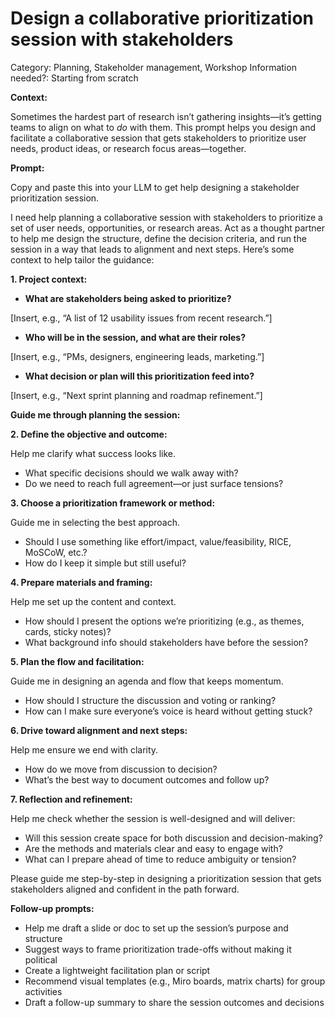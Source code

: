 # Design a collaborative prioritization session with stakeholders

Category: Planning, Stakeholder management, Workshop
Information needed?: Starting from scratch

**Context:**

Sometimes the hardest part of research isn’t gathering insights—it’s getting teams to align on what to *do* with them. This prompt helps you design and facilitate a collaborative session that gets stakeholders to prioritize user needs, product ideas, or research focus areas—together.

**Prompt:**

Copy and paste this into your LLM to get help designing a stakeholder prioritization session.

I need help planning a collaborative session with stakeholders to prioritize a set of user needs, opportunities, or research areas. Act as a thought partner to help me design the structure, define the decision criteria, and run the session in a way that leads to alignment and next steps. Here’s some context to help tailor the guidance:

**1. Project context:**

- **What are stakeholders being asked to prioritize?**

[Insert, e.g., “A list of 12 usability issues from recent research.”]

- **Who will be in the session, and what are their roles?**

[Insert, e.g., “PMs, designers, engineering leads, marketing.”]

- **What decision or plan will this prioritization feed into?**

[Insert, e.g., “Next sprint planning and roadmap refinement.”]

**Guide me through planning the session:**

**2. Define the objective and outcome:**

Help me clarify what success looks like.

- What specific decisions should we walk away with?
- Do we need to reach full agreement—or just surface tensions?

**3. Choose a prioritization framework or method:**

Guide me in selecting the best approach.

- Should I use something like effort/impact, value/feasibility, RICE, MoSCoW, etc.?
- How do I keep it simple but still useful?

**4. Prepare materials and framing:**

Help me set up the content and context.

- How should I present the options we’re prioritizing (e.g., as themes, cards, sticky notes)?
- What background info should stakeholders have before the session?

**5. Plan the flow and facilitation:**

Guide me in designing an agenda and flow that keeps momentum.

- How should I structure the discussion and voting or ranking?
- How can I make sure everyone’s voice is heard without getting stuck?

**6. Drive toward alignment and next steps:**

Help me ensure we end with clarity.

- How do we move from discussion to decision?
- What’s the best way to document outcomes and follow up?

**7. Reflection and refinement:**

Help me check whether the session is well-designed and will deliver:

- Will this session create space for both discussion and decision-making?
- Are the methods and materials clear and easy to engage with?
- What can I prepare ahead of time to reduce ambiguity or tension?

Please guide me step-by-step in designing a prioritization session that gets stakeholders aligned and confident in the path forward.

**Follow-up prompts:**

- Help me draft a slide or doc to set up the session’s purpose and structure
- Suggest ways to frame prioritization trade-offs without making it political
- Create a lightweight facilitation plan or script
- Recommend visual templates (e.g., Miro boards, matrix charts) for group activities
- Draft a follow-up summary to share the session outcomes and decisions
